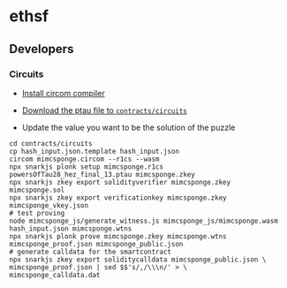 # ethsf

## Developers

### Circuits

- [Install circom compiler](https://docs.circom.io/getting-started/installation/#installing-circom)
- [Download the ptau file to `contracts/circuits`](https://hermez.s3-eu-west-1.amazonaws.com/powersOfTau28_hez_final_13.ptau)

- Update the value you want to be the solution of the puzzle

```shell
cd contracts/circuits
cp hash_input.json.template hash_input.json
circom mimcsponge.circom --r1cs --wasm
npx snarkjs plonk setup mimcsponge.r1cs powersOfTau28_hez_final_13.ptau mimcsponge.zkey
npx snarkjs zkey export solidityverifier mimcsponge.zkey mimcsponge.sol
npx snarkjs zkey export verificationkey mimcsponge.zkey mimcsponge_vkey.json
# test proving
node mimcsponge_js/generate_witness.js mimcsponge_js/mimcsponge.wasm hash_input.json mimcsponge.wtns
npx snarkjs plonk prove mimcsponge.zkey mimcsponge.wtns mimcsponge_proof.json mimcsponge_public.json
# generate calldata for the smartcontract
npx snarkjs zkey export soliditycalldata mimcsponge_public.json \
mimcsponge_proof.json | sed $$'s/,/\\\n/' > \
mimcsponge_calldata.dat
```